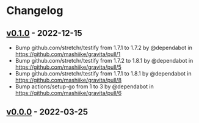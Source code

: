 # Changelog

## [v0.1.0](https://github.com/mashiike/gravita/compare/v0.0.0...v0.1.0) - 2022-12-15
- Bump github.com/stretchr/testify from 1.7.1 to 1.7.2 by @dependabot in https://github.com/mashiike/gravita/pull/1
- Bump github.com/stretchr/testify from 1.7.2 to 1.8.1 by @dependabot in https://github.com/mashiike/gravita/pull/5
- Bump github.com/stretchr/testify from 1.7.1 to 1.8.1 by @dependabot in https://github.com/mashiike/gravita/pull/8
- Bump actions/setup-go from 1 to 3 by @dependabot in https://github.com/mashiike/gravita/pull/6

## [v0.0.0](https://github.com/mashiike/gravita/commits/v0.0.0) - 2022-03-25
